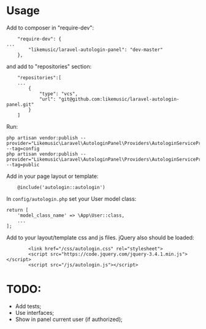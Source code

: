 # Usage

Add to composer in "require-dev":

```
    "require-dev": {
...
        "likemusic/laravel-autologin-panel": "dev-master"
    },
```

and add to "repositories" section:
```
    "repositories":[
    ...
        {
            "type": "vcs",
            "url": "git@github.com:likemusic/laravel-autologin-panel.git"
        }
    ]
```

Run:
```
php artisan vendor:publish --provider="Likemusic\Laravel\AutologinPanel\Providers\AutologinServiceProvider" --tag=config
php artisan vendor:publish --provider="Likemusic\Laravel\AutologinPanel\Providers\AutologinServiceProvider" --tag=public
```

Add in your page layout or template:
```
    @include('autologin::autologin')
```

In `config/autologin.php` set your User model class:
```
return [
    'model_class_name' => \App\User::class,
    ...
];
```

Add to your layout/template css and js files. jQuery also should be loaded:
```
        <link href="/css/autologin.css" rel="stylesheet">
        <script src="https://code.jquery.com/jquery-3.4.1.min.js"></script>
        <script src="/js/autologin.js"></script>
```

# TODO:
- Add tests;
- Use interfaces;
- Show in panel current user (if authorized);

